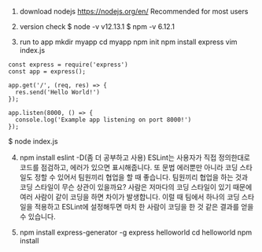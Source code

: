 1. download nodejs
https://nodejs.org/en/
Recommended for most users

2. version check
$ node -v
v12.13.1
$ npm -v
6.12.1

3. run to app
mkdir myapp
cd myapp
npm init
npm install express
vim index.js
```
const express = require('express')
const app = express();

app.get('/', (req, res) => {
  res.send('Hello World!')
});

app.listen(8000, () => {
  console.log('Example app listening on port 8000!')
});
```
$ node index.js

4. npm install eslint -D(좀 더 공부하고 사용)
ESLint는 사용자가 직접 정의한대로 코드를 점검하고, 에러가 있으면 표시해줍니다. 또 문법 에러뿐만 아니라 코딩 스타일도 정할 수 있어서 팀원끼리 협업을 할 때 좋습니다. 팀원끼리 협업을 하는 것과 코딩 스타일이 무슨 상관이 있을까요? 사람은 저마다의 코딩 스타일이 있기 때문에 여러 사람이 같이 코딩을 하면 차이가 발생합니다. 이럴 때 팀에서 하나의 코딩 스타일을 적용하고 ESLint에 설정해두면 마치 한 사람이 코딩을 한 것 같은 결과를 얻을 수 있습니다.

5. npm install express-generator -g
express helloworld
cd helloworld
npm install